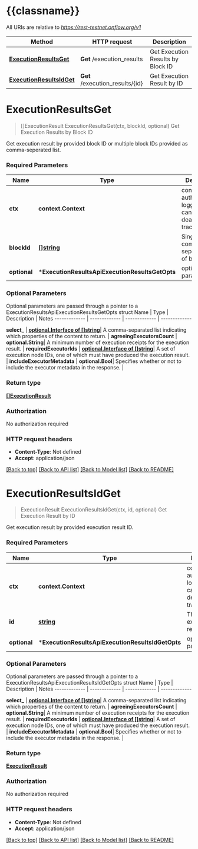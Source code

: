 # {{classname}}

All URIs are relative to *https://rest-testnet.onflow.org/v1*

Method | HTTP request | Description
------------- | ------------- | -------------
[**ExecutionResultsGet**](ExecutionResultsApi.md#ExecutionResultsGet) | **Get** /execution_results | Get Execution Results by Block ID
[**ExecutionResultsIdGet**](ExecutionResultsApi.md#ExecutionResultsIdGet) | **Get** /execution_results/{id} | Get Execution Result by ID

# **ExecutionResultsGet**
> []ExecutionResult ExecutionResultsGet(ctx, blockId, optional)
Get Execution Results by Block ID

Get execution result by provided block ID or multiple block IDs provided as comma-seperated list.

### Required Parameters

Name | Type | Description  | Notes
------------- | ------------- | ------------- | -------------
 **ctx** | **context.Context** | context for authentication, logging, cancellation, deadlines, tracing, etc.
  **blockId** | [**[]string**](string.md)| Single ID or comma-separated list of block IDs. | 
 **optional** | ***ExecutionResultsApiExecutionResultsGetOpts** | optional parameters | nil if no parameters

### Optional Parameters
Optional parameters are passed through a pointer to a ExecutionResultsApiExecutionResultsGetOpts struct
Name | Type | Description  | Notes
------------- | ------------- | ------------- | -------------

 **select_** | [**optional.Interface of []string**](string.md)| A comma-separated list indicating which properties of the content to return. | 
 **agreeingExecutorsCount** | **optional.String**| A minimum number of execution receipts for the execution result. | 
 **requiredExecutorIds** | [**optional.Interface of []string**](string.md)| A set of execution node IDs, one of which must have produced the execution result. | 
 **includeExecutorMetadata** | **optional.Bool**| Specifies whether or not to include the executor metadata in the response. | 

### Return type

[**[]ExecutionResult**](ExecutionResult.md)

### Authorization

No authorization required

### HTTP request headers

 - **Content-Type**: Not defined
 - **Accept**: application/json

[[Back to top]](#) [[Back to API list]](../README.md#documentation-for-api-endpoints) [[Back to Model list]](../README.md#documentation-for-models) [[Back to README]](../README.md)

# **ExecutionResultsIdGet**
> ExecutionResult ExecutionResultsIdGet(ctx, id, optional)
Get Execution Result by ID

Get execution result by provided execution result ID.

### Required Parameters

Name | Type | Description  | Notes
------------- | ------------- | ------------- | -------------
 **ctx** | **context.Context** | context for authentication, logging, cancellation, deadlines, tracing, etc.
  **id** | [**string**](.md)| The ID of the execution result. | 
 **optional** | ***ExecutionResultsApiExecutionResultsIdGetOpts** | optional parameters | nil if no parameters

### Optional Parameters
Optional parameters are passed through a pointer to a ExecutionResultsApiExecutionResultsIdGetOpts struct
Name | Type | Description  | Notes
------------- | ------------- | ------------- | -------------

 **select_** | [**optional.Interface of []string**](string.md)| A comma-separated list indicating which properties of the content to return. | 
 **agreeingExecutorsCount** | **optional.String**| A minimum number of execution receipts for the execution result. | 
 **requiredExecutorIds** | [**optional.Interface of []string**](string.md)| A set of execution node IDs, one of which must have produced the execution result. | 
 **includeExecutorMetadata** | **optional.Bool**| Specifies whether or not to include the executor metadata in the response. | 

### Return type

[**ExecutionResult**](ExecutionResult.md)

### Authorization

No authorization required

### HTTP request headers

 - **Content-Type**: Not defined
 - **Accept**: application/json

[[Back to top]](#) [[Back to API list]](../README.md#documentation-for-api-endpoints) [[Back to Model list]](../README.md#documentation-for-models) [[Back to README]](../README.md)

